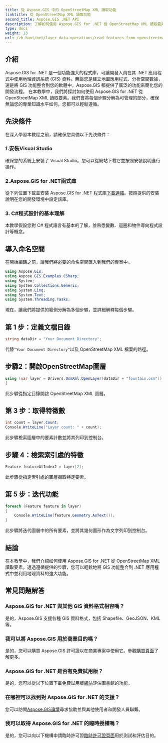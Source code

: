 ```yaml
---
title: 從 Aspose.GIS 中的 OpenStreetMap XML 讀取功能
linktitle: 從 OpenStreetMap XML 讀取功能
second_title: Aspose.GIS .NET API
description: 了解如何使用 Aspose.GIS for .NET 從 OpenStreetMap XML 讀取要素。帶有程式碼範例的分步教程。
type: docs
weight: 13
url: /zh-hant/net/layer-data-operations/read-features-from-openstreetmap-xml/
---
```

## 介紹
Aspose.GIS for .NET 是一個功能強大的程式庫，可讓開發人員在其 .NET 應用程式中使用地理資訊系統 (GIS) 資料。無論您是建立地圖應用程式、分析空間數據，還是將 GIS 功能整合到您的軟體中，Aspose.GIS 都提供了廣泛的功能來簡化您的開發流程。
在本教學中，我們將探討如何使用 Aspose.GIS for .NET 從 OpenStreetMap XML 讀取要素。我們會將每個步驟分解為可管理的部分，確保無論您的專業知識水平如何，您都可以輕鬆遵循。
## 先決條件
在深入學習本教程之前，請確保您具備以下先決條件：
### 1.安裝Visual Studio
確保您的系統上安裝了 Visual Studio。您可以從網站下載它並按照安裝說明進行操作。
### 2.Aspose.GIS for .NET函式庫
從下列位置下載並安裝 Aspose.GIS for .NET 程式庫[下載連結](https://releases.aspose.com/gis/net/)。按照提供的安裝說明在您的開發環境中設定該庫。
### 3. C#程式設計的基本理解
本教學假設您對 C# 程式語言有基本的了解，並熟悉變數、迴圈和物件導向程式設計等概念。
## 導入命名空間
在開始編碼之前，讓我們將必要的命名空間匯入到我們的專案中。

```csharp
using Aspose.Gis;
using Aspose.GIS.Examples.CSharp;
using System;
using System.Collections.Generic;
using System.Linq;
using System.Text;
using System.Threading.Tasks;
```

現在，讓我們將提供的範例分解為多個步驟，並詳細解釋每個步驟。
## 第 1 步：定義文檔目錄
```csharp
string dataDir = "Your Document Directory";
```
代替`"Your Document Directory"`以及 OpenStreetMap XML 檔案的路徑。
## 步驟2：開啟OpenStreetMap圖層
```csharp
using (var layer = Drivers.OsmXml.OpenLayer(dataDir + "fountain.osm"))
{
```
此步驟從指定目錄開啟 OpenStreetMap XML 圖層。
## 第 3 步：取得特徵數
```csharp
int count = layer.Count;
Console.WriteLine("Layer count: " + count);
```
此步驟檢索圖層中的要素計數並將其列印到控制台。
## 步驟 4：檢索索引處的特徵
```csharp
Feature featureAtIndex2 = layer[2];
```
此步驟從指定索引處的圖層擷取特定要素。
## 第 5 步：迭代功能
```csharp
foreach (Feature feature in layer)
{
    Console.WriteLine(feature.Geometry.AsText());
}
```
此步驟將迭代圖層中的所有要素，並將其幾何圖形作為文字列印到控制台。
## 結論
在本教學中，我們介紹如何使用 Aspose.GIS for .NET 從 OpenStreetMap XML 讀取要素。透過遵循提供的步驟，您可以輕鬆地將 GIS 功能整合到 .NET 應用程式中並利用地理資料的強大功能。
## 常見問題解答
### Aspose.GIS for .NET 與其他 GIS 資料格式相容嗎？
是的，Aspose.GIS 支援各種 GIS 資料格式，包括 Shapefile、GeoJSON、KML 等。
### 我可以將 Aspose.GIS 用於商業目的嗎？
是的，您可以購買 Aspose.GIS 許可證以在商業專案中使用它。參觀[購買頁面](https://purchase.aspose.com/buy)了解更多。
### Aspose.GIS for .NET 是否有免費試用版？
是的，您可以從以下位置下載免費試用版[網站](https://releases.aspose.com/)評估圖書館的功能。
### 在哪裡可以找到對 Aspose.GIS for .NET 的支援？
您可以訪問[Aspose.GIS論壇](https://forum.aspose.com/c/gis/33)尋求協助並與其他使用者和開發人員聯繫。
### 我可以取得 Aspose.GIS for .NET 的臨時授權嗎？
是的，您可以向以下機構申請臨時許可證[臨時許可證頁面](https://purchase.aspose.com/temporary-license/)用於測試和評估目的。